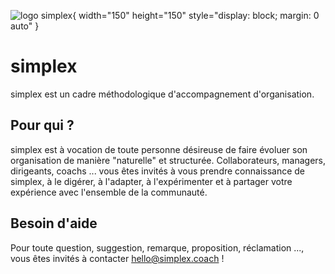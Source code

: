![logo simplex](/ressources/logos/simplex_logo.png){ width="150" height="150" style="display: block; margin: 0 auto" }

# simplex
simplex est un cadre méthodologique d'accompagnement d'organisation.

## Pour qui ?
simplex est à vocation de toute personne désireuse de faire évoluer son organisation de manière "naturelle" et structurée.
Collaborateurs, managers, dirigeants, coachs ... vous êtes invités à vous prendre connaissance de simplex, à le digérer, à l'adapter, à l'expérimenter et à partager votre expérience avec l'ensemble de la communauté.

## Besoin d'aide
Pour toute question, suggestion, remarque, proposition, réclamation ..., vous êtes invités à contacter hello@simplex.coach !
